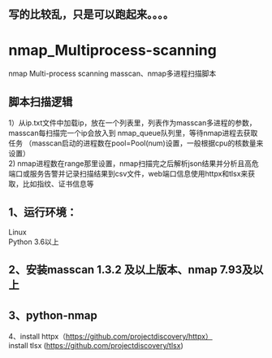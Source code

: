 ## 写的比较乱，只是可以跑起来。。。。<br>
# nmap_Multiprocess-scanning
nmap Multi-process scanning masscan、nmap多进程扫描脚本<br>
## 脚本扫描逻辑
  1）从ip.txt文件中加载ip，放在一个列表里，列表作为masscan多进程的参数，masscan每扫描完一个ip会放入到 nmap_queue队列里，等待nmap进程去获取任务 （masscan启动的进程数在pool=Pool(num)设置，一般根据cpu的核数量来设置）<br>
  2) nmap进程数在range那里设置，nmap扫描完之后解析json结果并分析且高危端口或服务告警并记录扫描结果到csv文件，web端口信息使用httpx和tlsx来获取，比如指纹、证书信息等<br>

## 1、运行环境：
  Linux<br>
  Python 3.6以上

## 2、安装masscan 1.3.2 及以上版本、nmap 7.93及以上

## 3、python-nmap

4、install httpx（https://github.com/projectdiscovery/httpx）<br>
   install tlsx (https://github.com/projectdiscovery/tlsx)<br>

   
  
